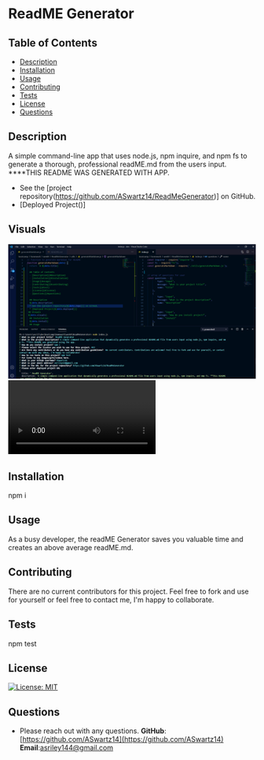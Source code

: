 # ReadME Generator
 
  ## Table of Contents
  - [Description](#description)
  - [Installation](#installation)
  - [Usage](#usage)
  - [Contributing](#contributing)
  - [Tests](#test)
  - [License](#license)
  - [Questions](#questions)
  
  ## Description
  A simple command-line app that uses node.js, npm inquire, and npm fs to generate a thorough, professional readME.md from the users input. ****THIS README WAS GENERATED WITH APP. 
  * See the [project repository(https://github.com/ASwartz14/ReadMeGenerator)] on GitHub.
  * [Deployed Project()]
 ## Visuals
 ![readME img](https://github.com/ASwartz14/ReadMeGenerator/blob/master/assets/readME.png) ![readME demo](https://github.com/ASwartz14/ReadMeGenerator/blob/master/assets/readMEvid.mp4)
  ## Installation
  npm i
  ## Usage 
  As a busy developer, the readME Generator saves you valuable time and creates an above average readME.md.
  ## Contributing
  There are no current contributors for this project. Feel free to fork and use for yourself or feel free to contact me, I'm happy to collaborate. 
  ## Tests
  npm test
  ## License
  [![License: MIT](https://img.shields.io/badge/License-MIT-yellow.svg)](https://opensource.org/licenses/MIT)
  ## Questions
  * Please reach out with any questions.
  **GitHub**: [https://github.com/ASwartz14](https://github.com/ASwartz14)
  **Email**:asriley144@gmail.com
